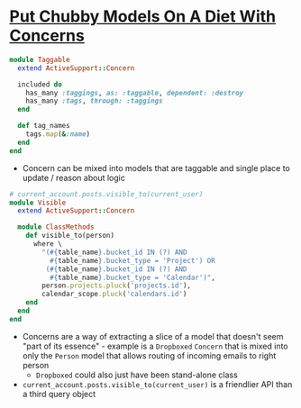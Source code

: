 # [Put Chubby Models On A Diet With Concerns](https://signalvnoise.com/posts/3372-put-chubby-models-on-a-diet-with-concerns)

```ruby
module Taggable
  extend ActiveSupport::Concern

  included do
    has_many :taggings, as: :taggable, dependent: :destroy
    has_many :tags, through: :taggings 
  end

  def tag_names
    tags.map(&:name)
  end
end
```

* Concern can be mixed into models that are taggable and single place to update / reason about logic

```ruby
# current_account.posts.visible_to(current_user)
module Visible
  extend ActiveSupport::Concern

  module ClassMethods
    def visible_to(person)
      where \
        "(#{table_name}.bucket_id IN (?) AND
          #{table_name}.bucket_type = 'Project') OR
         (#{table_name}.bucket_id IN (?) AND
          #{table_name}.bucket_type = 'Calendar')",
        person.projects.pluck('projects.id'), 
        calendar_scope.pluck('calendars.id')
    end
  end
end
```

* Concerns are a way of extracting a slice of a model that doesn't seem "part of its essence" - example is a `Dropboxed` `Concern` that is mixed into only the `Person` model that allows routing of incoming emails to right person
  * `Dropboxed` could also just have been stand-alone class
* `current_account.posts.visible_to(current_user)` is a friendlier API than a third query object